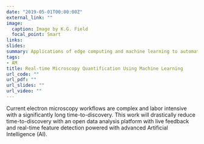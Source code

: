 ```yaml
---
date: "2019-05-01T00:00:00Z"
external_link: ""
image:
  caption: Image by K.G. Field
  focal_point: Smart
links:
slides: 
summary: Applications of edge computing and machine learning to automatically identify features in microscopy image
tags:
- AM
title: Real-time Microscopy Quantification Using Machine Learning
url_code: ""
url_pdf: ""
url_slides: ""
url_video: ""
---
```


Current electron microscopy workflows are complex and labor intensive with a significantly long time-to-discovery. This work will drastically reduce time-to-discovery with an open data analysis platform with live feedback and real-time feature detection powered with advanced Artificial Intelligence (AI).
